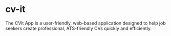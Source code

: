 # cv-it
The CVit App is a user-friendly, web-based application designed to help job seekers create professional, ATS-friendly CVs quickly and efficiently.
